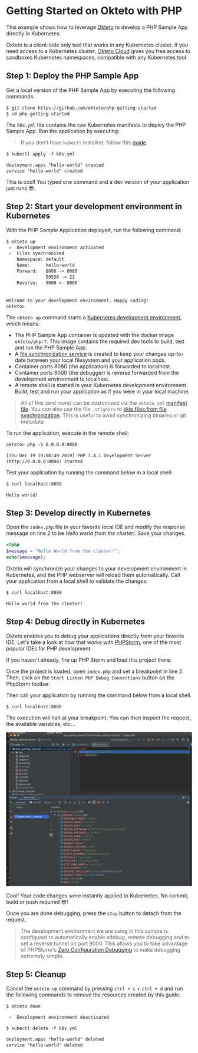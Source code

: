 # Getting Started on Okteto with PHP

This example shows how to leverage [Okteto](https://github.com/okteto/okteto) to develop a PHP Sample App directly in Kubernetes. 

Okteto is a client-side only tool that works in any Kubernetes cluster. If you need access to a Kubernetes cluster, [Okteto Cloud](https://cloud.okteto.com) gives you free access to sandboxes Kubernetes namespaces, compatible with any Kubernetes tool.

## Step 1: Deploy the PHP Sample App

Get a local version of the PHP Sample App by executing the following commands:

```console
$ git clone https://github.com/okteto/php-getting-started
$ cd php-getting-started
```

The `k8s.yml` file contains the raw Kubernetes manifests to deploy the PHP Sample App. Run the application by executing:

> If you don't have `kubectl` installed, follow this [guide](https://kubernetes.io/docs/tasks/tools/install-kubectl/).

```console
$ kubectl apply -f k8s.yml
```

```console
deployment.apps "hello-world" created
service "hello-world" created
```

This is cool! You typed one command and a dev version of your application just runs 😎. 

## Step 2: Start your development environment in Kubernetes

With the PHP Sample Application deployed, run the following command:

```console
$ okteto up
 ✓  Development environment activated
 ✓  Files synchronized
    Namespace: default
    Name:      hello-world
    Forward:   8080 -> 8080
               58536 -> 22
    Reverse:   9000 <- 9000
               

Welcome to your development environment. Happy coding!
okteto>
```

The `okteto up` command starts a [Kubernetes development environment](https://okteto.com/docs/reference/development-environment/index.html), which means:

- The PHP Sample App container is updated with the docker image `okteto/php:7`. This image contains the required dev tools to build, test and run the PHP Sample App.
- A [file synchronization service](https://okteto.com/docs/reference/file-synchronization/index.html) is created to keep your changes up-to-date between your local filesystem and your application pods.
- Container ports 8080 (the application) is forwarded to localhost.
- Container ports 9000 (the debugger) is reverse forwarded from the development environment to localhost.
- A remote shell is started in your Kubernetes development environment. Build, test and run your application as if you were in your local machine.

> All of this (and more) can be customized via the `okteto.yml` [manifest file](https://okteto.com/docs/reference/manifest/index.html). You can also use the file `.stignore` to [skip files from file synchronization](https://okteto.com/docs/reference/file-synchronization/index.html). This is useful to avoid synchronizing binaries or git metadata.

To run the application, execute in the remote shell:

```console
okteto> php -S 0.0.0.0:8080
```

```console
[Thu Dec 19 19:08:49 2019] PHP 7.4.1 Development Server (http://0.0.0.0:8080) started
```

Test your application by running the command below in a local shell:

```console
$ curl localhost:8080
```

```console
Hello world!
```

## Step 3: Develop directly in Kubernetes

Open the `index.php` file in your favorite local IDE and modify the response message on line 2 to be *Hello world from the cluster!*. Save your changes.

```php
<?php
$message = "Hello World from the cluster!";
echo($message);
```

Okteto will synchronize your changes to your development environment in Kubernetes, and the PHP webserver will reload them automatically. Call your application from a local shell to validate the changes:

```console
$ curl localhost:8080
```

```console
Hello world from the cluster!
```

## Step 4: Debug directly in Kubernetes

Okteto enables you to debug your applications directly from your favorite IDE. Let's take a look at how that works with [PHPStorm](https://www.jetbrains.com/phpstorm/), one of the most popular IDEs for PHP development.

If you haven't already, fire up PHP Storm and load this project there. 

Once the project is loaded, open `index.php` and set a breakpoint in line 2. Then, click on the `Start Listen PHP Debug Connections` button on the PhpStorm toolbar. 

Then call your application by running the command below from a local shell.

```console
$ curl localhost:8080
```
The execution will halt at your breakpoint. You can then inspect the request, the available variables, etc...

![Debug directly in Kubernetes](images/halt.png)

Cool! Your code changes were instantly applied to Kubernetes. No commit, build or push required 😎!

Once you are done debugging, press the `stop` button to detach from the request.

> The development environment we are using in this sample is configured to  automatically enable xdebug, remote debugging and to set a reverse tunnel on port 9000. This allows you to take advantage of PHPStorm's [Zero Configuration Debugging](https://www.jetbrains.com/help/phpstorm/zero-configuration-debugging.html) to make debugging extremely simple.

## Step 5: Cleanup

Cancel the `okteto up` command by pressing `ctrl + c` + `ctrl + d` and run the following commands to remove the resources created by this guide: 

```console
$ okteto down
```

```console
 ✓  Development environment deactivated
```

```console
$ kubectl delete -f k8s.yml
```

```console
deployment.apps "hello-world" deleted
service "hello-world" deleted
```
